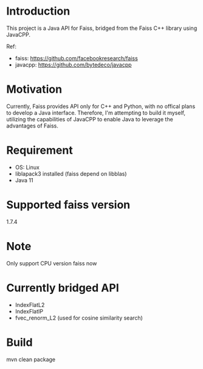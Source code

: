 # Introduction
This project is a Java API for Faiss, bridged from the Faiss C++ library using JavaCPP.

Ref: 
- faiss: https://github.com/facebookresearch/faiss
- javacpp: https://github.com/bytedeco/javacpp

# Motivation
Currently, Faiss provides API only for C++ and Python, with no offical plans to develop a Java interface. Therefore, I'm attempting to build it myself,
utilizing the capabilities of JavaCPP to enable Java to leverage the advantages of Faiss.

# Requirement
- OS: Linux
- liblapack3 installed (faiss depend on libblas)
- Java 11

# Supported faiss version
1.7.4

# Note
Only support CPU version faiss now

# Currently bridged API
- IndexFlatL2
- IndexFlatIP
- fvec_renorm_L2 (used for cosine similarity search)

# Build
mvn clean package

